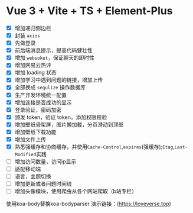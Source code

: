 # Vue 3 + Vite + TS + Element-Plus

* [x] 增加递归侧边栏 
* [x] 封装 `axios` 
* [x] 先做登录 
* [x] 前后端消息提示，提高代码健壮性 
* [x] 增加 `websoket`，保证聊天的即时性 
* [x] 增加网易云热评 
* [x] 增加 loading 状态 
* [x] 增加学习中遇到问题的链接，增加上传
* [x] 全部换成 `sequlize` 操作数据库 
* [x] 生产开发环境统一配置 
* [x] 增加连接是否成功的显示 
* [x] 登录验证，密码加密 
* [x] 颁发 token，验证 token，添加权限校验 
* [x] 增加壁纸骨架屏，图片懒加载，分页滑动到顶部 
* [x] 增加壁纸下载功能 
* [x] 增加文件上传
* [x] 熟悉强缓存和协商缓存，并使用`Cache-Control`,`expires`(强缓存);`Etag`,`Last-Modified`实践
* [ ] 增加访问数量，访问ip显示
* [ ] 适配移动端
* [ ] 语言，主题切换
* [ ] 增加更新或者问题时间线
* [ ] 增加头像模块，使用爬虫从各个网站爬取（b站专栏）

使用koa-body替换koa-bodyparser
演示链接：(https://loveverse.top)
